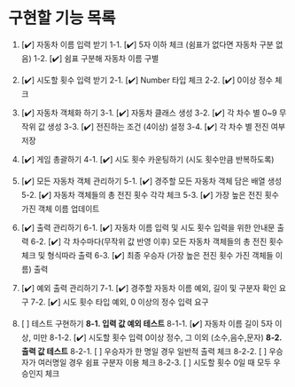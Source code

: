# 구현할 기능 목록

1.  [✔️] 자동차 이름 입력 받기
    1-1. [✔️] 5자 이하 체크 (쉼표가 없다면 자동차 구분 없음)
    1-2. [✔️] 쉼표 구분해 자동차 이름 구별

2.  [✔️] 시도할 횟수 입력 받기
    2-1. [✔️] Number 타입 체크
    2-2. [✔️] 0이상 정수 체크

3.  [✔️] 자동차 객체화 하기
    3-1. [✔️] 자동차 클래스 생성
    3-2. [✔️] 각 차수 별 0~9 무작위 값 생성
    3-3. [✔️] 전진하는 조건 (4이상) 설정
    3-4. [✔️] 각 차수 별 전진 여부 저장

4.  [✔️] 게임 총괄하기
    4-1. [✔️] 시도 횟수 카운팅하기 (시도 횟수만큼 반복하도록)

5.  [✔️] 모든 자동차 객체 관리하기
    5-1. [✔️] 경주할 모든 자동차 객체 담은 배열 생성
    5-2. [✔️] 자동차 객체들의 총 전진 횟수 각각 체크
    5-3. [✔️] 가장 높은 전진 횟수 가진 객체 이름 업데이트

6.  [✔️] 출력 관리하기
    6-1. [✔️] 자동차 이름 입력 및 시도 횟수 입력을 위한 안내문 출력
    6-2. [✔️] 각 차수마다(무작위 값 반영 이후) 모든 자동차 객체들의 총 전진 횟수 체크 및 형식따라 출력
    6-3. [✔️] 최종 우승자 (가장 높은 전진 횟수 가진 객체들 이름) 출력

7.  [✔️] 예외 출력 관리하기
    7-1. [✔️] 경주할 자동차 이름 예외, 길이 및 구분자 확인 요구
    7-2. [✔️] 시도 횟수 타입 예외, 0 이상의 정수 입력 요구

8.  [ ] 테스트 구현하기
        **8-1. 입력 값 예외 테스트**
        8-1-1. [✔️] 자동차 이름 길이 5자 이상, 미만
        8-1-2. [✔️] 시도할 횟수 입력 0이상 정수, 그 이외 (소수,음수,문자)
        **8-2. 출력 값 테스트**
        8-2-1. [ ] 우승자가 한 명일 경우 일반적 출력 체크
        8-2-2. [ ] 우승자가 여러명일 경우 쉼표 구분자 이용 체크
        8-2-3. [ ] 시도할 횟수 0일 때 모두 우승인지 체크
